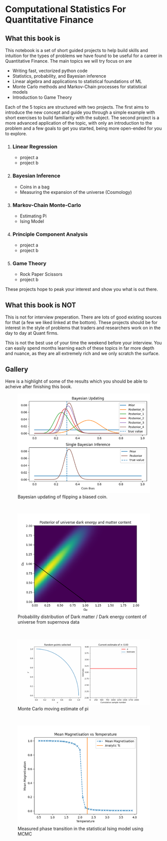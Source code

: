 # Computational Statistics For Quantitative Finance

## What this book is
This notebook is a set of short guided projects to help build skills and intuition for the types of problems we have found to be useful for a career in Quantitative Finance. The main topics we will try focus on are
* Writing fast, vectorized python code
* Statistics, probability, and Bayesian inference
* Linear algebra and applications to statistical foundations of ML
* Monte Carlo methods and Markov-Chain processes for statistical models
* Introduction to Game Theory

Each of the 5 topics are structured with two projects. 
The first aims to introduce the new concept and guide you through a simple example with short exercises to build familiarity with the subject. 
The second project is a more advanced application of the topic, with only an introduction to the problem and a few goals to get you started, being more open-ended for you to explore.

1. ### Linear Regression
   * project a 
   * project b
2. ### Bayesian Inference
   * Coins in a bag
   * Measuring the expansion of the universe (Cosmology)
3. ### Markov-Chain Monte-Carlo
   * Estimating Pi
   * Ising Model 
4. ### Principle Component Analysis
   * project a
   * project b
5. ### Game Theory
   * Rock Paper Scissors
   * project b

These projects hope to peak your interest and show you what is out there. 

## What this book is NOT
This is not for interview preperation. There are lots of good existing sources for that (a few we liked linked at the bottom). These projects should be for interest in the style of problems that traders and researchers work on in the day to day at Quant firms.

This is not the best use of your time the weekend before your interview. You can easily spend months learning each of these topics in far more depth and nuance, as they are all extremely rich and we only scratch the surface.



## Gallery
Here is a highlight of some of the results which you should be able to acheive after finishing this book.

<figure>
  <img src="2Bayes/figs/bayesian_updating.png" alt="bayesian updating"/>
  <figcaption>Bayesian updating of flipping a biased coin.</figcaption>
</figure>
<br />

<figure>
  <img src="2Bayes/figs/cosmological_posterior.png" alt="cosmo posterior"/>
  <figcaption>Probability distribution of Dark matter / Dark energy content of universe from supernova data</figcaption>
</figure>
<br />

<figure>
  <img src="3MCMC/figs/pi_estimate.gif" alt="cosmo posterior"/>
  <figcaption>Monte Carlo moving estimate of pi</figcaption>
</figure>
<br />

<figure>
  <img src="3MCMC/figs/phase_transition.png" alt="phase_transition"/>
  <figcaption>Measured phase transition in the statistical Ising model using MCMC</figcaption>
</figure>


